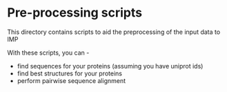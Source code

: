 # Pre-processing scripts
This directory contains scripts to aid the preprocessing of the input data to IMP

With these scripts, you can -
- find sequences for your proteins (assuming you have uniprot ids)
- find best structures for your proteins
- perform pairwise sequence alignment